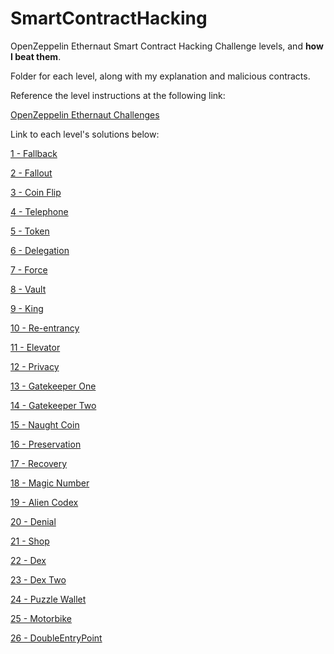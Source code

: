 # SmartContractHacking
OpenZeppelin Ethernaut Smart Contract Hacking Challenge levels, and **how I beat them**.

Folder for each level, along with my explanation and malicious contracts.

Reference the level instructions at the following link:

[OpenZeppelin Ethernaut Challenges](https://ethernaut.openzeppelin.com/)

Link to each level's solutions below:

[1 - Fallback](https://github.com/CharlieJRBenson/SmartContractHacking/tree/main/Fallback)

[2 - Fallout](https://github.com/CharlieJRBenson/SmartContractHacking/tree/main/Fallout)

[3 - Coin Flip](https://github.com/CharlieJRBenson/SmartContractHacking/tree/main/CoinFlip)

[4 - Telephone](https://github.com/CharlieJRBenson/SmartContractHacking/tree/main/Telephone)

[5 - Token](https://github.com/CharlieJRBenson/SmartContractHacking/tree/main/Token)

[6 - Delegation](https://github.com/CharlieJRBenson/SmartContractHacking/tree/main/Delegation)

[7 - Force](https://github.com/CharlieJRBenson/SmartContractHacking/tree/main/Force)

[8 - Vault](https://github.com/CharlieJRBenson/SmartContractHacking/tree/main/Vault)

[9 - King](https://github.com/CharlieJRBenson/SmartContractHacking/tree/main/King)

[10 - Re-entrancy]()

[11 - Elevator]()

[12 - Privacy]()

[13 - Gatekeeper One]()

[14 - Gatekeeper Two]()

[15 - Naught Coin]()

[16 - Preservation]()

[17 - Recovery]()

[18 - Magic Number]()

[19 - Alien Codex]()

[20 - Denial]()

[21 - Shop]()

[22 - Dex]()

[23 - Dex Two]()

[24 - Puzzle Wallet]()

[25 - Motorbike]()

[26 - DoubleEntryPoint]()
